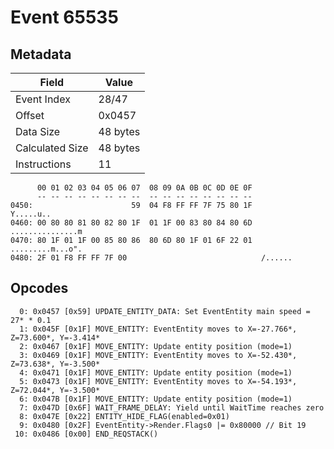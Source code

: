 # Event 65535

## Metadata

| Field           | Value    |
|-----------------|----------|
| Event Index     | 28/47    |
| Offset          | 0x0457   |
| Data Size       | 48 bytes |
| Calculated Size | 48 bytes |
| Instructions    | 11       |

```
      00 01 02 03 04 05 06 07  08 09 0A 0B 0C 0D 0E 0F
      -- -- -- -- -- -- -- --  -- -- -- -- -- -- -- --
0450:                      59  04 F8 FF FF 7F 75 80 1F         Y.....u..
0460: 00 80 80 81 80 82 80 1F  01 1F 00 83 80 84 80 6D  ...............m
0470: 80 1F 01 1F 00 85 80 86  80 6D 80 1F 01 6F 22 01  .........m...o".
0480: 2F 01 F8 FF FF 7F 00                              /......         
```

## Opcodes

```
  0: 0x0457 [0x59] UPDATE_ENTITY_DATA: Set EventEntity main speed = 27* * 0.1
  1: 0x045F [0x1F] MOVE_ENTITY: EventEntity moves to X=-27.766*, Z=73.600*, Y=-3.414*
  2: 0x0467 [0x1F] MOVE_ENTITY: Update entity position (mode=1)
  3: 0x0469 [0x1F] MOVE_ENTITY: EventEntity moves to X=-52.430*, Z=73.638*, Y=-3.500*
  4: 0x0471 [0x1F] MOVE_ENTITY: Update entity position (mode=1)
  5: 0x0473 [0x1F] MOVE_ENTITY: EventEntity moves to X=-54.193*, Z=72.044*, Y=-3.500*
  6: 0x047B [0x1F] MOVE_ENTITY: Update entity position (mode=1)
  7: 0x047D [0x6F] WAIT_FRAME_DELAY: Yield until WaitTime reaches zero
  8: 0x047E [0x22] ENTITY_HIDE_FLAG(enabled=0x01)
  9: 0x0480 [0x2F] EventEntity->Render.Flags0 |= 0x80000 // Bit 19
 10: 0x0486 [0x00] END_REQSTACK()
```
